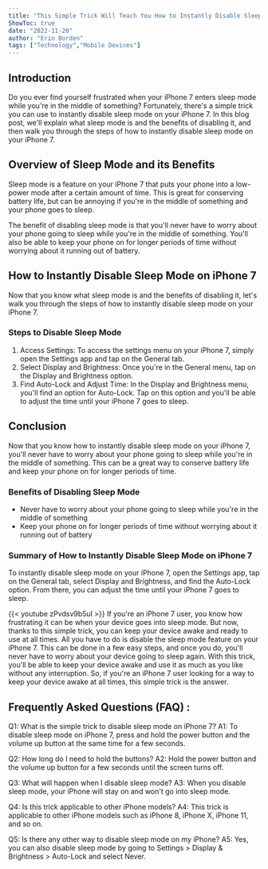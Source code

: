 ```yaml
---
title: "This Simple Trick Will Teach You How to Instantly Disable Sleep Mode on Your iPhone 7!"
ShowToc: true 
date: "2022-11-20"
author: "Erin Borden" 
tags: ["Technology","Mobile Devices"]
---
```

## Introduction 
Do you ever find yourself frustrated when your iPhone 7 enters sleep mode while you're in the middle of something? Fortunately, there's a simple trick you can use to instantly disable sleep mode on your iPhone 7. In this blog post, we'll explain what sleep mode is and the benefits of disabling it, and then walk you through the steps of how to instantly disable sleep mode on your iPhone 7. 

## Overview of Sleep Mode and its Benefits 
Sleep mode is a feature on your iPhone 7 that puts your phone into a low-power mode after a certain amount of time. This is great for conserving battery life, but can be annoying if you're in the middle of something and your phone goes to sleep. 

The benefit of disabling sleep mode is that you'll never have to worry about your phone going to sleep while you're in the middle of something. You'll also be able to keep your phone on for longer periods of time without worrying about it running out of battery. 

## How to Instantly Disable Sleep Mode on iPhone 7 
Now that you know what sleep mode is and the benefits of disabling it, let's walk you through the steps of how to instantly disable sleep mode on your iPhone 7. 

### Steps to Disable Sleep Mode 
1. Access Settings: To access the settings menu on your iPhone 7, simply open the Settings app and tap on the General tab. 
2. Select Display and Brightness: Once you're in the General menu, tap on the Display and Brightness option.
3. Find Auto-Lock and Adjust Time: In the Display and Brightness menu, you'll find an option for Auto-Lock. Tap on this option and you'll be able to adjust the time until your iPhone 7 goes to sleep. 

## Conclusion 
Now that you know how to instantly disable sleep mode on your iPhone 7, you'll never have to worry about your phone going to sleep while you're in the middle of something. This can be a great way to conserve battery life and keep your phone on for longer periods of time. 

### Benefits of Disabling Sleep Mode 
- Never have to worry about your phone going to sleep while you're in the middle of something 
- Keep your phone on for longer periods of time without worrying about it running out of battery 

### Summary of How to Instantly Disable Sleep Mode on iPhone 7 
To instantly disable sleep mode on your iPhone 7, open the Settings app, tap on the General tab, select Display and Brightness, and find the Auto-Lock option. From there, you can adjust the time until your iPhone 7 goes to sleep.

{{< youtube zPvdsv9b5uI >}} 
If you're an iPhone 7 user, you know how frustrating it can be when your device goes into sleep mode. But now, thanks to this simple trick, you can keep your device awake and ready to use at all times. All you have to do is disable the sleep mode feature on your iPhone 7. This can be done in a few easy steps, and once you do, you'll never have to worry about your device going to sleep again. With this trick, you'll be able to keep your device awake and use it as much as you like without any interruption. So, if you're an iPhone 7 user looking for a way to keep your device awake at all times, this simple trick is the answer.

## Frequently Asked Questions (FAQ) :
Q1: What is the simple trick to disable sleep mode on iPhone 7?
A1: To disable sleep mode on iPhone 7, press and hold the power button and the volume up button at the same time for a few seconds.

Q2: How long do I need to hold the buttons?
A2: Hold the power button and the volume up button for a few seconds until the screen turns off.

Q3: What will happen when I disable sleep mode?
A3: When you disable sleep mode, your iPhone will stay on and won't go into sleep mode.

Q4: Is this trick applicable to other iPhone models?
A4: This trick is applicable to other iPhone models such as iPhone 8, iPhone X, iPhone 11, and so on.

Q5: Is there any other way to disable sleep mode on my iPhone?
A5: Yes, you can also disable sleep mode by going to Settings > Display & Brightness > Auto-Lock and select Never.


